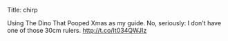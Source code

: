 Title: chirp

Using The Dino That Pooped Xmas as my guide. No, seriously: I don't have one of those 30cm rulers. <a href="http://t.co/It034QWJIz">http://t.co/It034QWJIz</a>
